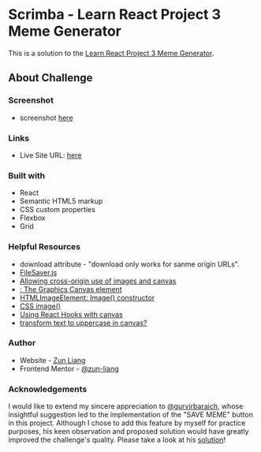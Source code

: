 # Scrimba - Learn React Project 3 Meme Generator

This is a solution to the [Learn React Project 3 Meme Generator](https://www.figma.com/file/MoLwFPHNHJVrzdFurxHzNV/Meme-Generator?node-id=0%3A1&t=9pmbaPcIxUHE1t0e-0).

## About Challenge

### Screenshot

- screenshot [here](./public/screenshot.png)

### Links

- Live Site URL: [here](https://zun-liang.github.io/meme-generator/)

### Built with

- React
- Semantic HTML5 markup
- CSS custom properties
- Flexbox
- Grid

### Helpful Resources

- [<a> download attribute](https://developer.mozilla.org/en-US/docs/Web/SVG/Element/a) - "download only works for sanme origin URLs".
- [FileSaver.js](https://github.com/eligrey/FileSaver.js)
- [Allowing cross-origin use of images and canvas](https://developer.mozilla.org/en-US/docs/Web/HTML/CORS_enabled_image)
- [<canvas>: The Graphics Canvas element](https://developer.mozilla.org/en-US/docs/Web/HTML/Element/canvas)
- [HTMLImageElement: Image() constructor](https://developer.mozilla.org/en-US/docs/Web/API/HTMLImageElement/Image)
- [CSS image()](https://developer.mozilla.org/en-US/docs/Web/CSS/image/image)
- [Using React Hooks with canvas](https://koenvangilst.nl/blog/react-hooks-with-canvas)
- [transform text to uppercase in canvas?](https://stackoverflow.com/questions/7046597/transform-text-to-uppercase-in-canvas)

### Author

- Website - [Zun Liang](https://zun-liang.github.io/)
- Frontend Mentor - [@zun-liang](https://www.frontendmentor.io/profile/zun-liang)

### Acknowledgements

I would like to extend my sincere appreciation to [@gurvirbaraich](https://github.com/gurvirbaraich), whose insightful suggestion led to the implementation of the "SAVE MEME" button in this project. Although I chose to add this feature by myself for practice purposes, his keen observation and proposed solution would have greatly improved the challenge's quality. Please take a look at his [solution](https://github.com/zun-liang/meme-generator/issues/1)!

